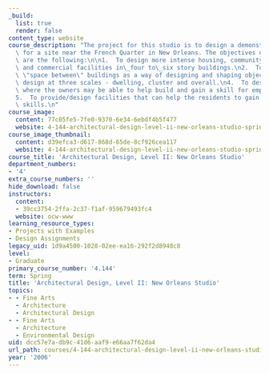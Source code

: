 ```yaml
---
_build:
  list: true
  render: false
content_type: website
course_description: "The project for this studio is to design a demonstration project\
  \ for a site near the French Quarter in New Orleans. The objectives of the project\
  \ are the following:\n\n1.  To design more intense housing, community, educational\
  \ and commercial facilities in\_four to\_six story buildings.\n2.  To explore the\
  \ \"space between\" buildings as a way of designing and shaping objects.\n3.  To\
  \ design at three scales - dwelling, cluster and overall.\n4.  To design dwellings\
  \ where the owners may be able to help build and gain a skill for employment.\n\
  5.  To provide/design facilities that can help the residents to gain education and\
  \ skills.\n"
course_image:
  content: 77c05fe5-7fe0-9370-6e34-6ebdf4b5f477
  website: 4-144-architectural-design-level-ii-new-orleans-studio-spring-2006
course_image_thumbnail:
  content: d39efca3-d617-868d-65de-8cf926cea117
  website: 4-144-architectural-design-level-ii-new-orleans-studio-spring-2006
course_title: 'Architectural Design, Level II: New Orleans Studio'
department_numbers:
- '4'
extra_course_numbers: ''
hide_download: false
instructors:
  content:
  - 39cc3754-2ffa-2c37-f1af-959679493fc4
  website: ocw-www
learning_resource_types:
- Projects with Examples
- Design Assignments
legacy_uid: 1d9a4500-1028-02ee-ea16-292f2d8948c8
level:
- Graduate
primary_course_number: '4.144'
term: Spring
title: 'Architectural Design, Level II: New Orleans Studio'
topics:
- - Fine Arts
  - Architecture
  - Architectural Design
- - Fine Arts
  - Architecture
  - Environmental Design
uid: dcc57e7a-db9c-41d6-aaf9-e66aa7f62da4
url_path: courses/4-144-architectural-design-level-ii-new-orleans-studio-spring-2006
year: '2006'
---
```

